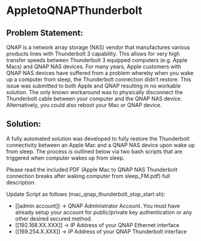 # AppletoQNAPThunderbolt

## Problem Statement:
QNAP is a network array storage (NAS) vendor that manufactures various products lines with Thunderbolt 3 capability.  This allows for very high transfer speeds between Thunderbolt 3 equipped computers (e.g. Apple Macs) and QNAP NAS devices. For many years, Apple customers with QNAP NAS devices have suffered from a problem whereby when you wake up a computer from sleep, the Thunderbolt connection didn’t restore.  This issue was submitted to both Apple and QNAP resulting in no workable solution.  The only known workaround was to physically disconnect the Thunderbolt cable between your computer and the QNAP NAS device.  Alternatively, you could also reboot your Mac or QNAP device.

## Solution:
A fully automated solution was developed to fully restore the Thunderbolt connectivity between an Apple Mac and a QNAP NAS device upon wake up from sleep.  The process is outlined below via two bash scripts that are triggered when computer wakes up from sleep.

Please read the included PDF (Apple Mac to QNAP NAS Thunderbolt connection breaks after waking computer from sleep_FM.pdf) full description.

Update Script as follows (mac_qnap_thunderbolt_stop_start.sh):
* [[admin account]] -> QNAP Administrator Account.  You must have already setup your account for public/private key authentication or any other desired secured method.
* [[192.168.XX.XXX]] -> IP Address of your QNAP Ethernet interface
*	[[169.254.X.XXX]] -> IP Address of your QNAP Thunderbolt interface
